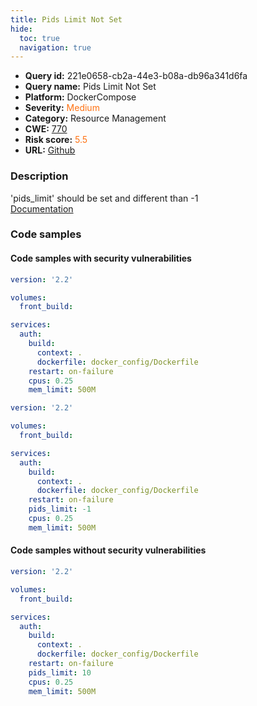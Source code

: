```yaml
---
title: Pids Limit Not Set
hide:
  toc: true
  navigation: true
---
```


<style>
  .highlight .hll {
    background-color: #ff171742;
  }
  .md-content {
    max-width: 1100px;
    margin: 0 auto;
  }
</style>

-   **Query id:** 221e0658-cb2a-44e3-b08a-db96a341d6fa
-   **Query name:** Pids Limit Not Set
-   **Platform:** DockerCompose
-   **Severity:** <span style="color:#ff7213">Medium</span>
-   **Category:** Resource Management
-   **CWE:** <a href="https://cwe.mitre.org/data/definitions/770.html" onclick="newWindowOpenerSafe(event, 'https://cwe.mitre.org/data/definitions/770.html')">770</a>
-   **Risk score:** <span style="color:#ff7213">5.5</span>
-   **URL:** [Github](https://github.com/Checkmarx/kics/tree/master/assets/queries/dockerCompose/pids_limit_not_set)

### Description
'pids_limit' should be set and different than -1<br>
[Documentation](https://docs.docker.com/compose/compose-file/compose-file-v3/#domainname-hostname-ipc-mac_address-privileged-read_only-shm_size-stdin_open-tty-user-working_dir)

### Code samples
#### Code samples with security vulnerabilities
```yaml title="Positive test num. 1 - yaml file" hl_lines="7"
version: '2.2'

volumes:
  front_build:

services:
  auth:
    build:
      context: .
      dockerfile: docker_config/Dockerfile
    restart: on-failure
    cpus: 0.25
    mem_limit: 500M

```
```yaml title="Positive test num. 2 - yaml file" hl_lines="12"
version: '2.2'

volumes:
  front_build:

services:
  auth:
    build:
      context: .
      dockerfile: docker_config/Dockerfile
    restart: on-failure
    pids_limit: -1
    cpus: 0.25
    mem_limit: 500M

```


#### Code samples without security vulnerabilities
```yaml title="Negative test num. 1 - yaml file"
version: '2.2'

volumes:
  front_build:

services:
  auth:
    build:
      context: .
      dockerfile: docker_config/Dockerfile
    restart: on-failure
    pids_limit: 10
    cpus: 0.25
    mem_limit: 500M

```

